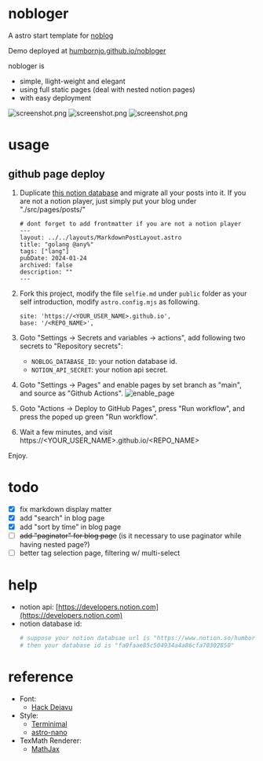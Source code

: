 # nobloger

A astro start template for [noblog](https://github.com/humbornjo/noblog) 

Demo deployed at [humbornjo.github.io/nobloger](https://humbornjo.github.io/nobloger) 

nobloger is 
* simple, llight-weight and elegant
* using full static pages (deal with nested notion pages)
* with easy deployment

![screenshot.png](./asset/preview_1.png)
![screenshot.png](./asset/preview_2.png)
![screenshot.png](./asset/preview_3.png)

# usage

## github page deploy
1. Duplicate [this notion database](https://www.notion.so/humbornjo/fa0faae85c504934a4a86cfa70302850?v=2abd1079ae134fbd8df2604765baa1df) and migrate all your posts into it. If you are not a notion player, just simply put your blog under "./src/pages/posts/"
    ```
    # dont forget to add frontmatter if you are not a notion player
    ---
    layout: ../../layouts/MarkdownPostLayout.astro
    title: "golang @any%"
    tags: ["lang"]
    pubDate: 2024-01-24
    archived: false
    description: ""
    ---
    ```

3. Fork this project, modify the file `selfie.md` under `public` folder as your self introduction, modify `astro.config.mjs` as following.
    ```
    site: 'https://<YOUR_USER_NAME>.github.io',
    base: '/<REPO_NAME>',
    ```

4. Goto "Settings -> Secrets and variables -> actions", add following two secrets to "Repository secrets":
    - `NOBLOG_DATABASE_ID`: your notion database id.
    - `NOTION_API_SECRET`: your notion api secret.

5. Goto "Settings -> Pages" and enable pages by set branch as "main", and source as "Github Actions".
  ![enable_page](./asset/enable_page.png)

6. Goto "Actions -> Deploy to GitHub Pages", press "Run workflow", and press the poped up green "Run workflow".

7. Wait a few minutes, and visit https://\<YOUR_USER_NAME\>.github.io/\<REPO_NAME\>

Enjoy.

# todo

- [x] fix markdown display matter
- [x] add "search" in blog page 
- [x] add "sort by time" in blog page
- [ ] ~~add "paginator" for blog page~~ (is it necessary to use paginator while having nested page?)
- [ ] better tag selection page, filtering w/ multi-select

# help

- notion api: [https://developers.notion.com](https://developers.notion.com) 
- notion database id: 
    ``` bash
    # suppose your notion databsae url is "https://www.notion.so/humbornjo/fa0faae85c504934a4a86cfa70302850?v=2abd1079ae134fbd8df2604765baa1df"
    # then your database id is "fa0faae85c504934a4a86cfa70302850"
    ```

# reference

- Font:  
    * [Hack Dejavu](https://github.com/pawroman/zola-theme-terminimal/)
- Style: 
    * [Terminimal](https://github.com/pawroman/zola-theme-terminimal/)
    * [astro-nano](https://github.com/markhorn-dev/astro-nano)
- TexMath Renderer: 
    * [MathJax](https://docs.mathjax.org/en/latest/web/configuration.html)
